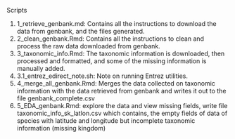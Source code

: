 Scripts
1) 1_retrieve_genbank.md: Contains all the instructions to download the data from genbank, and the files generated.
2) 2_clean_genbank.Rmd: Contains all the instructions to clean and process the raw data downloaded from genbank.
3) 3_taxonomic_info.Rmd: The taxonomic information is downloaded, then processed and formatted, and some of the missing information is manually added. 
4) 3.1_entrez_edirect_note.sh: Note on running Entrez utilities.
5) 4_merge_all_genbank.Rmd: Merges the data collected  on taxonomic information with the data retrieved from genbank and writes it out to the file genbank_complete.csv
6) 5_EDA_genbank.Rmd: explore the data and view missing fields, write file taxonomic_info_sk_latlon.csv which contains, the empty fields of data of species with latitude and longitude but incomplete taxonomic information (missing kingdom)